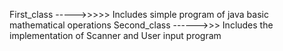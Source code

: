 First_class ----->>>>> Includes simple program of java basic mathematical operations
Second_class ------>>> Includes the implementation of Scanner and User input program
